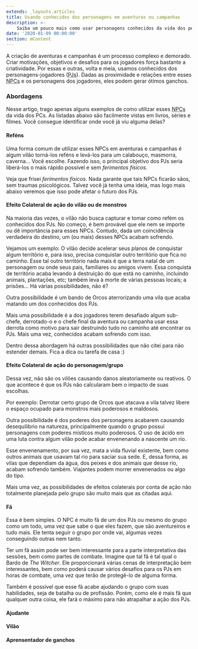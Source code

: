 ```yaml
---
extends: _layouts.articles
title: Usando conhecidos dos personagens em aventuras ou campanhas
description: >-
    Saiba um pouco mais como usar personagens conhecidos da vida dos personagens-jogadores em aventuras e campanhas de RPG
date: '2020-01-09 00:00:00'
section: mContent
---
```


A criação de aventuras e campanhas é um processo complexo e demorado. Criar motivações, objetivos e desafios para os jogadores força bastante a criatividade. Por essas e outras, volta e meia, usamos conhecidos dos personagens-jogadores (<abbr title="Personagens-Jogadores">PJs</abbr>). Dadas as proximidade e relações entre esses <abbr title="Non-Playable Characters ou Personagens Não-Jogáveis">NPCs</abbr> e os personagens dos jogadores, eles podem gerar ótimos ganchos.

### Abordagens

Nesse artigo, trago apenas alguns exemplos de como utilizar esses <abbr title="Non-Playable Characters ou Personagens Não-Jogáveis">NPCs</abbr> da vida dos PCs. As listadas abaixo são facilmente vistas em livros, séries e filmes. Você consegue identificar onde você já viu alguma delas?

#### Reféns

Uma forma comum de utilizar esses NPCs em aventuras e campanhas é algum vilão torná-los reféns e levá-los para um calabouço, masmorra, caverna... Você escolhe. Fazendo isso, o principal objetivo dos PJs seria liberá-los o mais rápido possível e sem _ferimentos físicos_. 

Veja que frisei _ferimentos físicos_. Nada garante que tais NPCs ficarão sãos, sem traumas psicológicos. Talvez você já tenha uma ideia, mas logo mais abaixo veremos que isso pode afetar o futuro dos PJs.

#### Efeito Colateral de ação do vilão ou de monstros

Na maioria das vezes, o vilão não busca capturar e tomar como refém os conhecidos dos PJs. No começo, é bem provável que ele nem se importe ou dê importância para esses NPCs. Contudo, dada um coincidência verdadeira do destino, um (ou mais) desses NPCs acabam sofrendo.

Vejamos um exemplo: O vilão decide acelerar seus planos de conquistar algum território e, para isso, precisa conquistar outro território que fica no caminho. Esse tal outro território nada mais é que a terra natal de um personagem ou onde seus pais, familiares ou amigos vivem. Essa conquista de território acaba levando à destruição do que está no caminho, incluindo animais, plantações, etc; também leva à morte de várias pessoas locais; a prisões... Há várias possibilidades, não é?

Outra possibilidade é um bando de Orcos aterrorizando uma vila que acaba matando um dos conhecidos dos PJs. 

Mais uma possibilidade é a dos jogadores terem desafiado algum sub-chefe, derrotado-o e o chefe final da aventura ou campanha usar essa derrota como motivo para sair destruindo tudo no caminho até encontrar os PJs. Mais uma vez, conhecidos acabam sofrendo com isso.

Dentro dessa abordagem há outras possibilidades que não citei para não estender demais. Fica a dica ou tarefa de casa :)

#### Efeito Colateral de ação do personagem/grupo

Dessa vez, não são os vilões causando danos aleatoriamente ou reativos. O que acontece é que os PJs não calcularam bem o impacto de suas escolhas. 

Por exemplo: Derrotar certo grupo de Orcos que atacava a vila talvez libere o espaço ocupado para monstros mais poderosos e maldosos.

Outra possibilidade é dos poderes dos personagens acabarem causando desequilibrio na natureza, principalmente quando o grupo possui personagens com poderes místicos muito poderosos. O uso de ácido em uma luta contra algum vilão pode acabar envenenando a nascente um rio. 

Esse envenenamento, por sua vez, mata a vida fluvial existente, bem como outros animais que usavam tal rio para saciar sua sede. E, dessa forma, as vilas que dependiam da água, dos peixes e dos animais que desse rio, acabam sofrendo também. Viajantes podem morrer envenenados ou algo do tipo.

Mais uma vez, as possibilidades de efeitos colaterais por conta de ação não totalmente planejada pelo grupo são muito mais que as citadas aqui.

#### Fã

Essa é bem simples. O NPC é muito fã de um dos PJs ou mesmo do grupo como um todo, uma vez que sabe o que eles fazem, que são aventureiros e tudo mais. Ele tenta seguir o grupo por onde vai, algumas vezes conseguindo outras nem tanto.

Ter um fã assim pode ser bem interessante para a parte interpretativa das sessões, bem como partes de combate. Imagine que tal fã é tal qual o Bardo de _The Witcher_. Ele proporcionará várias cenas de interpretação bem interessantes, bem como poderá causar vários desafios para os PJs em horas de combate, uma vez que terão de protegê-lo de alguma forma.

Também é possível que esse fã acabe ajudando o grupo com suas habilidades, seja de batalha ou de profissão. Porém, como ele é mais fã que qualquer outra coisa, ele fará o máximo para não atrapalhar a ação dos PJs.

#### Ajudante
#### Vilão
<!-- - lembrar de Homem aranha (filme animado) -->
#### Aprensentador de ganchos
<!-- - npc vem do alem e dá dica sobre algo
- manda uma carta informando alguma coisa que inicia uma nova aventura -->
